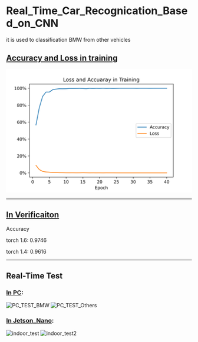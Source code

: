 # Real_Time_Car_Recognication_Based_on_CNN

it is used to classification BMW from other vehicles

## [Accuracy and Loss in training](./Loss_Acc_Visualization.py)

![Acc_and_Loss](./images/Loss_and_Accuracy_in_Training.png)

---

## [In Verificaiton](./verificaiton.py)
Accuracy

torch 1.6: 0.9746

torch 1.4: 0.9616

---
## Real-Time Test
### [In PC](./Real-Time-test/PC.py):
![PC_TEST_BMW](./images/PC_TEST_BMW.png)
![PC_TEST_Others](./images/PC_TEST_Others.png)
### [In Jetson_Nano](./Real-Time-test/Jetson_Nano.py):
![indoor_test](./images/indoor_test.jpg)
![indoor_test2](./images/indoor_test2.jpg)